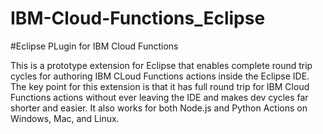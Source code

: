 # IBM-Cloud-Functions_Eclipse

#Eclipse PLugin for IBM Cloud Functions

This is a prototype extension for Eclipse that enables complete round trip cycles for authoring IBM CLoud Functions actions inside the Eclipse IDE. The key point for this extension is that it has full round trip for IBM Cloud Functions actions without ever leaving the IDE and makes dev cycles far shorter and easier. It also works for both Node.js and Python Actions on Windows, Mac, and Linux.
